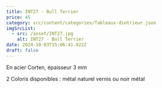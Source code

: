 ```yaml
---
title: INT27 - Bull Terrier
price: 45
category: src/content/categories/Tableaux-dintrieur.json
imgSrcList:
  - src: /asset/INT27.jpg
    alt: INT27 - Bull Terrier
date: 2024-10-03T15:06:41.822Z
draft: false
---
```


En acier Corten, épaisseur 3 mm

2 Coloris disponibles : métal naturel vernis ou noir métal
